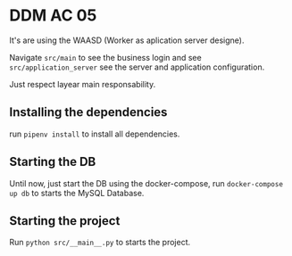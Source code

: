 # DDM AC 05

It's are using the WAASD (Worker as aplication server designe).

Navigate `src/main` to see the business login and see `src/application_server` see the server and application configuration.

Just respect layear main responsability.

## Installing the dependencies

run `pipenv install` to install all dependencies.


## Starting the DB

Until now, just start the DB using the docker-compose, run `docker-compose up db` to starts the MySQL Database.


## Starting the project

Run `python src/__main__.py` to starts the project.
